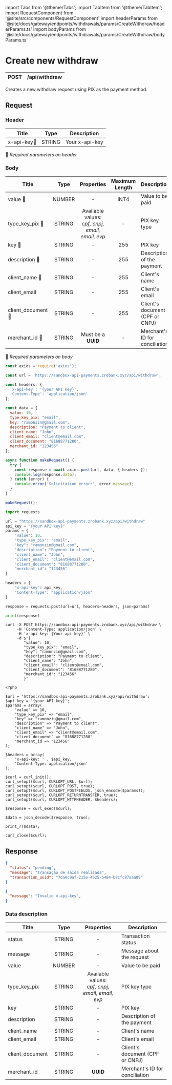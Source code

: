 import Tabs from '@theme/Tabs';
import TabItem from '@theme/TabItem';
import RequestComponent from '@site/src/components/RequestComponent'
import headerParams from '@site/docs/gateway/endpoints/withdrawals/params/CreateWithdraw/headerParams.ts'
import bodyParams from '@site/docs/gateway/endpoints/withdrawals/params/CreateWithdraw/bodyParams.ts'

# Create new withdraw


| POST      | /api/withdraw |
| --------- | ------------------------------------ |

Creates a new withdraw request using PIX as the payment method.


## Request

<RequestComponent selectorBaseUrl="gateway" headerParams={headerParams} bodyParams={bodyParams} endpoint="/api/trasaction/" endpointComplement="/status" method="get">

### Header
| Title                                | Type       | Description    |
| ------------------------------------ | :---------:|--------------- |
| x-api-key:small_orange_diamond:      | STRING     | Your x-api-key |
:small_orange_diamond: *Required parameters on header*


### Body


| Title                                  | Type        |Properties                                             |Maximum Length         | Description                                          |
| -------------------------------------- |:-----------:|:-----------------------------------------------------:|:-----------------:| -------------------------------------------------------- |
| value :small_orange_diamond:           | NUMBER      | -                                                     |  INT4             | Value to be paid                                         |
| type_key_pix :small_orange_diamond:    | STRING      | Available values: <br/> *cpf, cnpj, email, email, evp* | -                 | PIX key type                                             |
| key :small_orange_diamond:             | STRING      | -                                                     |  255              | PIX key                                                  |
| description :small_orange_diamond:     | STRING      | -                                                     |  255              | Description of the payment                               |
| client_name :small_orange_diamond:     | STRING      | -                                                     |  255              | Client's name                                            |
| client_email                           | STRING      | -                                                     |  255              | Client's email                                           |
| client_document :small_orange_diamond: | STRING      | -                                                     |  255              | Client's document (CPF or CNPJ)                          |
| merchant_id :small_orange_diamond:     | STRING      | Must be a **UUID**                                    |  -                | Merchant's ID for conciliation                           |
:small_orange_diamond: *Required parameters on body*

<Tabs>
<TabItem value="js_axios" label="NodeJS">

```js title=Axios
const axios = require('axios');

const url = 'https://sandbox-api-payments.zrobank.xyz/api/withdraw',

const headers: {
  'x-api-key': '{your API key}',
  'Content-Type': 'application/json'
};

const data = {
  value: 10,
  type_key_pix: "email",
  key: "ramonzin@gmail.com",
  description: "Payment to client",
  client_name: "John",
  client_email: "client@email.com",
  client_document: "81688771280",
  merchant_id: "123456"
};

async function makeRequest() {
  try {
    const response = await axios.post(url, data, { headers });
    console.log(response.data);
  } catch (error) {
    console.error('Solicitation error:', error.message);
  }
}

makeRequest();
```
</TabItem>

<TabItem value="py" label="Python">

```python title=Requests
import requests

url = "https://sandbox-api-payments.zrobank.xyz/api/withdraw"
api_key = "{your API key}"
params = {
    "value": 10,
    "type_key_pix": "email",
    "key": "ramonzin@gmail.com",
    "description": "Payment to client",
    "client_name": "John",
    "client_email": "client@email.com",
    "client_document": "81688771280",
    "merchant_id": "123456"
}

headers = {
    "x-api-key": api_key,
    "Content-Type": "application/json"
}

response = requests.post(url=url, headers=headers, json=params)

print(response)

```
</TabItem>
<TabItem value="shell" label="Shell">

```shell title=CURL
curl -X POST https://sandbox-api-payments.zrobank.xyz/api/withdraw \
     -H 'Content-Type: application/json' \
     -H 'x-api-key: {Your api key}' \
     -d $'{
        "value": 10,
        "type_key_pix": "email",
        "key": "ramonzin@gmail.com",
        "description": "Payment to client",
        "client_name": "John",
        "client_email": "client@email.com",
        "client_document": "81688771280",
        "merchant_id": "123456"
        }'
```
</TabItem>
<TabItem value="php" label="PHP">

```shell title=CURL
<?php

$url = 'https://sandbox-api-payments.zrobank.xyz/api/withdraw';
$api_key = '{your API key}';
$params = array(
    "value" => 10,
    "type_key_pix" => "email",
    "key" => "ramonzin@gmail.com",
    "description" => "Payment to client",
    "client_name" => "John",
    "client_email" => "client@email.com",
    "client_document" => "81688771280"
    "merchant_id => "123456"
);

$headers = array(
    'x-api-key: ' . $api_key,
    'Content-Type: application/json'
);

$curl = curl_init();
curl_setopt($curl, CURLOPT_URL, $url);
curl_setopt($curl, CURLOPT_POST, true);
curl_setopt($curl, CURLOPT_POSTFIELDS, json_encode($params));
curl_setopt($curl, CURLOPT_RETURNTRANSFER, true);
curl_setopt($curl, CURLOPT_HTTPHEADER, $headers);

$response = curl_exec($curl);

$data = json_decode($response, true);

print_r($data);

curl_close($curl);
```
</TabItem>
</Tabs>


## Response


<Tabs>
<TabItem value="201" label="201">

```json  title=/api/withdraw
{
  "status": "pending",
  "message": "Transação de saída realizada",
  "transaction_uuid": "7da0c9af-215e-4625-b484-b8cfc87aaa09"
}
```
</TabItem>

<TabItem value="401" label="401">

```json  title=/api/withdraw
{
  "message": "Invalid x-api-key",
}
```
</TabItem>
</Tabs>

### Data description

| Title           | Type        |Properties                                              | Description                                              |
| ----------------|:-----------:|:------------------------------------------------------:| -------------------------------------------------------- |
| status          | STRING      |-                                                       | Transaction status                                       |
| message         | STRING      |-                                                       | Message about the request                                |
| value           | NUMBER      |-                                                       | Value to be paid                                         |
| type_key_pix    | STRING      | Available values: <br/> *cpf, cnpj, email, email, evp*  | PIX key type                                             |
| key             | STRING      |-                                                       | PIX key                                                  |
| description     | STRING      |-                                                       | Description of the payment                               |
| client_name     | STRING      |-                                                       | Client's name                                            |
| client_email    | STRING      |-                                                       | Client's email                                           |
| client_document | STRING      |-                                                       | Client's document (CPF or CNPJ)                          |
| merchant_id     | STRING      | **UUID**                                               | Merchant's ID for conciliation                           |
</RequestComponent>